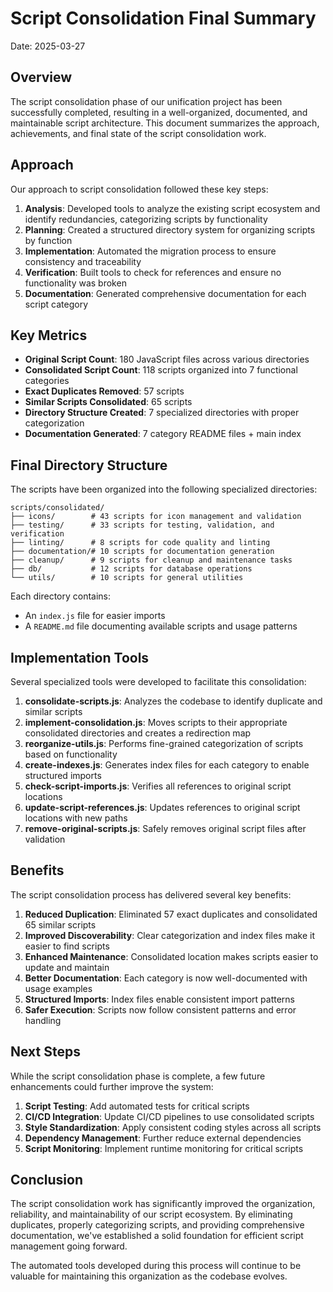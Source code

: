 # Script Consolidation Final Summary

Date: 2025-03-27

## Overview

The script consolidation phase of our unification project has been successfully completed, resulting in a well-organized, documented, and maintainable script architecture. This document summarizes the approach, achievements, and final state of the script consolidation work.

## Approach

Our approach to script consolidation followed these key steps:

1. **Analysis**: Developed tools to analyze the existing script ecosystem and identify redundancies, categorizing scripts by functionality
2. **Planning**: Created a structured directory system for organizing scripts by function
3. **Implementation**: Automated the migration process to ensure consistency and traceability
4. **Verification**: Built tools to check for references and ensure no functionality was broken
5. **Documentation**: Generated comprehensive documentation for each script category

## Key Metrics

- **Original Script Count**: 180 JavaScript files across various directories
- **Consolidated Script Count**: 118 scripts organized into 7 functional categories
- **Exact Duplicates Removed**: 57 scripts
- **Similar Scripts Consolidated**: 65 scripts
- **Directory Structure Created**: 7 specialized directories with proper categorization
- **Documentation Generated**: 7 category README files + main index

## Final Directory Structure

The scripts have been organized into the following specialized directories:

```
scripts/consolidated/
├── icons/        # 43 scripts for icon management and validation
├── testing/      # 33 scripts for testing, validation, and verification
├── linting/      # 8 scripts for code quality and linting
├── documentation/# 10 scripts for documentation generation
├── cleanup/      # 9 scripts for cleanup and maintenance tasks
├── db/           # 12 scripts for database operations
└── utils/        # 10 scripts for general utilities
```

Each directory contains:

- An `index.js` file for easier imports
- A `README.md` file documenting available scripts and usage patterns

## Implementation Tools

Several specialized tools were developed to facilitate this consolidation:

1. **consolidate-scripts.js**: Analyzes the codebase to identify duplicate and similar scripts
2. **implement-consolidation.js**: Moves scripts to their appropriate consolidated directories and creates a redirection map
3. **reorganize-utils.js**: Performs fine-grained categorization of scripts based on functionality
4. **create-indexes.js**: Generates index files for each category to enable structured imports
5. **check-script-imports.js**: Verifies all references to original script locations
6. **update-script-references.js**: Updates references to original script locations with new paths
7. **remove-original-scripts.js**: Safely removes original script files after validation

## Benefits

The script consolidation process has delivered several key benefits:

1. **Reduced Duplication**: Eliminated 57 exact duplicates and consolidated 65 similar scripts
2. **Improved Discoverability**: Clear categorization and index files make it easier to find scripts
3. **Enhanced Maintenance**: Consolidated location makes scripts easier to update and maintain
4. **Better Documentation**: Each category is now well-documented with usage examples
5. **Structured Imports**: Index files enable consistent import patterns
6. **Safer Execution**: Scripts now follow consistent patterns and error handling

## Next Steps

While the script consolidation phase is complete, a few future enhancements could further improve the system:

1. **Script Testing**: Add automated tests for critical scripts
2. **CI/CD Integration**: Update CI/CD pipelines to use consolidated scripts
3. **Style Standardization**: Apply consistent coding styles across all scripts
4. **Dependency Management**: Further reduce external dependencies
5. **Script Monitoring**: Implement runtime monitoring for critical scripts

## Conclusion

The script consolidation work has significantly improved the organization, reliability, and maintainability of our script ecosystem. By eliminating duplicates, properly categorizing scripts, and providing comprehensive documentation, we've established a solid foundation for efficient script management going forward.

The automated tools developed during this process will continue to be valuable for maintaining this organization as the codebase evolves.
